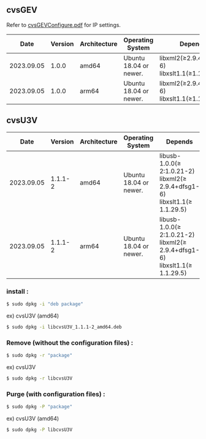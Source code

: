 ## cvsGEV

Refer to [cvsGEVConfigure.pdf](https://github.com/CREVIS/Camera/blob/master/Linux/cvsGEVConfigure.pdf) for IP settings.

| Date | Version | Architecture | Operating System | Depends | Link |
| --- | --- | --- | --------- | --- | --- |
| 2023.09.05 | 1.0.0 | amd64 | Ubuntu 18.04 or newer.| libxml2(≥2.9.4+dfsg1-6)<br>libxslt1.1(≥1.1.29.5)<br>|[Download](https://github.com/CREVIS/Camera/blob/master/Linux/deb%20Package/libcvsGEV_1.1.0_amd64.deb)|
| 2023.09.05 | 1.0.0 | arm64 | Ubuntu 18.04 or newer.| libxml2(≥2.9.4+dfsg1-6)<br>libxslt1.1(≥1.1.29.5)<br>|[Download](https://github.com/CREVIS/Camera/blob/master/Linux/deb%20Package/libcvsGEV_1.1.0_arm64.deb)|

## cvsU3V

| Date | Version | Architecture | Operating System | Depends | Link |
| --- | --- | --- | --------- | --- | --- |
| 2023.09.05 | 1.1.1-2 | amd64 | Ubuntu 18.04 or newer.| libusb-1.0.0(≥ 2:1.0.21-2)<br>libxml2(≥ 2.9.4+dfsg1-6)<br>libxslt1.1(≥ 1.1.29.5)<br>|[Download](https://github.com/CREVIS/Camera/blob/master/Linux/deb%20Package/libcvsU3V_1.1.1-2_amd64.deb)|
| 2023.09.05 | 1.1.1-2 | arm64 | Ubuntu 18.04 or newer.| libusb-1.0.0(≥ 2:1.0.21-2)<br>libxml2(≥ 2.9.4+dfsg1-6)<br>libxslt1.1(≥ 1.1.29.5)<br>|[Download](https://github.com/CREVIS/Camera/blob/master/Linux/deb%20Package/libcvsU3V_1.1.1-2_arm64.deb)|

### install :
```sh
$ sudo dpkg -i "deb package"
```

ex) cvsU3V (amd64)
```sh
$ sudo dpkg -i libcvsU3V_1.1.1-2_amd64.deb
```

### Remove (without the configuration files) :
```sh
$ sudo dpkg -r "package"
```
ex) cvsU3V
```sh
$ sudo dpkg -r libcvsU3V
```

### Purge (with configuration files) :
```sh
$ sudo dpkg -P "package"
```
ex) cvsU3V (amd64)
```sh
$ sudo dpkg -P libcvsU3V
```



